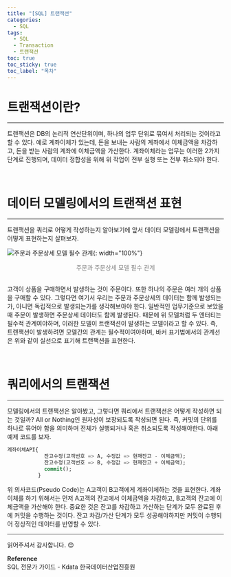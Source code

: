 ```yaml
---
title: "[SQL] 트랜잭션"
categories:
  - SQL
tags:
  - SQL
  - Transaction
  - 트랜잭션
toc: true
toc_sticky: true
toc_label: "목차"
---
```


# 트랜잭션이란?
---
트랜잭션은 DB의 논리적 연산단위이며, 하나의 업무 단위로 묶여서 처리되는 것이라고 할 수 있다. 예로 계좌이체가 있는데, 돈을 보내는 사람의 계좌에서 이체금액을 차감하고, 돈을 받는 사람의 계좌에 이체금액을 가산한다. 계좌이체라는 업무는 이러한 2가지  단계로 진행되며, 데이터 정합성을 위해 위 작업이 전부 실행 또는 전부 취소되야 한다.  

<br>

# 데이터 모델링에서의 트랜잭션 표현
---
트랜잭션을 쿼리로 어떻게 작성하는지 알아보기에 앞서 데이터 모델링에서 트랜잭션을 어떻게 표현하는지 살펴보자.

![주문과 주문상세 모델 필수 관계](/blog/assets/img/posts/20220912/required-relationships-between-models.png "주문과 주문상세 모델 필수 관계"){: width="100%"}
<div style="color: gray; text-align: center; margin-bottom: 30px;">주문과 주문상세 모델 필수 관계</div>

고객이 상품을 구매하면서 발생하는 것이 주문이다. 또한 하나의 주문은 여러 개의 상품을 구매할 수 있다. 그렇다면 여기서 우리는 주문과 주문상세의 데이터는 함께 발생되는가, 아니면 독립적으로 발생되는가를 생각해보아야 한다. 일반적인 업무기준으로 보았을 때 주문이 발생하면 주문상세 데이터도 함께 발생된다. 때문에 위 모델처럼 두 엔터티는 필수적 관계여야하며, 이러한 모델이 트랜잭션이 발생하는 모델이라고 할 수 있다. 즉, 트랜잭션이 발생하려면 모델간의 관계는 필수적이여야하며, 바커 표기법에서의 관계선은 위와 같이 실선으로 표기해 트랜잭션을 표현한다.

<br>

# 쿼리에서의 트랜잭션
---
모델링에서의 트랜잭션은 알아봤고, 그렇다면 쿼리에서 트랜잭션은 어떻게 작성하면 되는 것일까? All or Nothing인 원자성이 보장되도록 작성되면 된다. 즉, 커밋의 단위를 하나로 묶어야 함을 의미하며 전체가 실행되거나 혹은 취소되도록 작성해야한다. 아래 예제 코드를 보자.

```sql
계좌이체API{
            잔고수정(고객번호 => A, 수정값 => 현재잔고 - 이체금액);
            잔고수정(고객번호 => B, 수정값 => 현재잔고 + 이체금액);
            commit();
          }
```

위 의사코드(Pseudo Code)는 A고객이 B고객에게 계좌이체하는 것을 표현한다. 계좌이체를 하기 위해서는 먼저 A고객의 잔고에서 이체금액을 차감하고, B고객의 잔고에 이체금액을 가산해야 한다. 중요한 것은 잔고를 차감하고 가산하는 단계가 모두 완료된 후에 커밋을 수행하는 것이다. 잔고 차감/가산 단계가 모두 성공해야하지만 커밋이 수행되어 정상적인 데이터를 반영할 수 있다.

---

읽어주셔서 감사합니다. 😊 

__Reference__  
SQL 전문가 가이드 - Kdata 한국데이터산업진흥원  